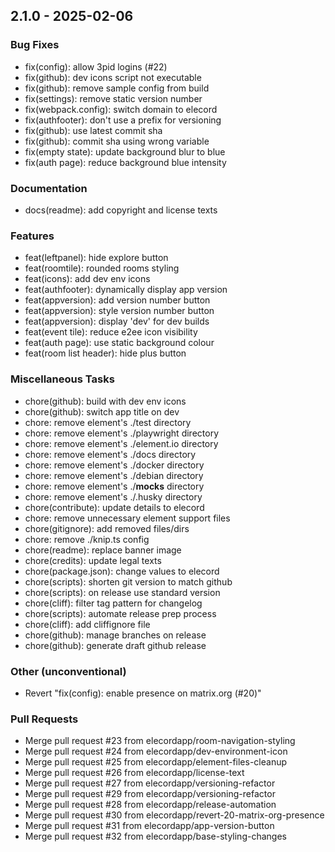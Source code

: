 ## 2.1.0 - 2025-02-06

### Bug Fixes

- fix(config): allow 3pid logins (#22)
- fix(github): dev icons script not executable
- fix(github): remove sample config from build
- fix(settings): remove static version number
- fix(webpack.config): switch domain to elecord
- fix(authfooter): don't use a prefix for versioning
- fix(github): use latest commit sha
- fix(github): commit sha using wrong variable
- fix(empty state): update background blur to blue
- fix(auth page): reduce background blue intensity

### Documentation

- docs(readme): add copyright and license texts

### Features

- feat(leftpanel): hide explore button
- feat(roomtile): rounded rooms styling
- feat(icons): add dev env icons
- feat(authfooter): dynamically display app version
- feat(appversion): add version number button
- feat(appversion): style version number button
- feat(appversion): display 'dev' for dev builds
- feat(event tile): reduce e2ee icon visibility
- feat(auth page): use static background colour
- feat(room list header): hide plus button

### Miscellaneous Tasks

- chore(github): build with dev env icons
- chore(github): switch app title on dev
- chore: remove element's ./test directory
- chore: remove element's ./playwright directory
- chore: remove element's ./element.io directory
- chore: remove element's ./docs directory
- chore: remove element's ./docker directory
- chore: remove element's ./debian directory
- chore: remove element's ./__mocks__ directory
- chore: remove element's ./.husky directory
- chore(contribute): update details to elecord
- chore: remove unnecessary element support files
- chore(gitignore): add removed files/dirs
- chore: remove ./knip.ts config
- chore(readme): replace banner image
- chore(credits): update legal texts
- chore(package.json): change values to elecord
- chore(scripts): shorten git version to match github
- chore(scripts): on release use standard version
- chore(cliff): filter tag pattern for changelog
- chore(scripts): automate release prep process
- chore(cliff): add cliffignore file
- chore(github): manage branches on release
- chore(github): generate draft github release

### Other (unconventional)

- Revert "fix(config): enable presence on matrix.org (#20)"

### Pull Requests

- Merge pull request #23 from elecordapp/room-navigation-styling
- Merge pull request #24 from elecordapp/dev-environment-icon
- Merge pull request #25 from elecordapp/element-files-cleanup
- Merge pull request #26 from elecordapp/license-text
- Merge pull request #27 from elecordapp/versioning-refactor
- Merge pull request #29 from elecordapp/versioning-refactor
- Merge pull request #28 from elecordapp/release-automation
- Merge pull request #30 from elecordapp/revert-20-matrix-org-presence
- Merge pull request #31 from elecordapp/app-version-button
- Merge pull request #32 from elecordapp/base-styling-changes

